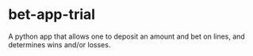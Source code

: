 # bet-app-trial
A python app that allows one to deposit an amount and bet on lines, and determines wins and/or losses.
